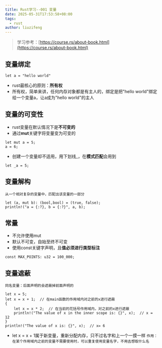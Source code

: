 ```yaml
---
title: Rust学习--001 变量
date: 2025-05-31T17:53:58+08:00
tags:
  - rust
author: liuzifeng
---
```

> 学习参考：[https://course.rs/about-book.html](https://course.rs/about-book.html)
## 变量绑定

```
let a = "hello world"
```
- rust最核心的原则：**所有权**
- 所有权，简单来讲，任何内存对象都是有主人的，绑定是把"hello world"绑定给一个变量a，让a成为"hello world"的主人

## 变量的可变性

- rust变量在默认情况下是**不可变的**
- 通过**mut**关键字将变量变为可变的
```
let mut a = 5;
a = 6;
```
- 创建一个变量却不适用，用下划线_，在**模式匹配**会用到
```
let _a = 5;
```

## 变量解构

`从一个相对复杂的变量中，匹配出该变量的一部分`

```
let (a, mut b): (bool,bool) = (true, false);
println!("a = {:?}, b = {:?}", a, b);
```

## 常量

- 不允许使用mut
- 默认不可变，自始至终不可变
- 使用const关键字声明，且**值必须进行类型标注**
```
const MAX_POINTS: u32 = 100_000;
```

## 变量遮蔽

`同名变量：后面声明的会遮蔽掉前面声明的`

```
let x = 5;
let x = x + 1;  // 在main函数的作用域内对之前的x进行遮蔽 
{
	let x = x * 2;  // 在当前的花括号作用域内，对之前的x进行遮蔽 
	println!("The value of x in the inner scope is: {}", x);  // x = 12
} 
println!("The value of x is: {}", x);  // x= 6
```

- let x = x + 1属于新变量，重新分配内存，只不过名字和上一个一摸一样
`作用：在某个作用域内之前的变量不需要使用时，可以重复使用变量名字，不用去想取什么名`


